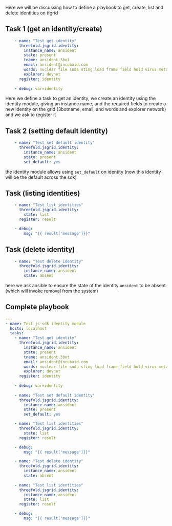 Here we will be discussing how to define a playbook to get, create, list and delete identities on tfgrid



## Task 1 (get an identity/create)


```yml
    - name: "Test get identity"
      threefold.jsgrid.identity:
        instance_name: ansident
        state: present
        tname: ansident.3bot
        email: ansident@incubaid.com
        words: nuclear file soda sting load frame field hold virus metal tragic grain owner skirt journey onion spirit until immune theory lunar fever scrub pelica
        explorer: devnet
      register: identity
    
    - debug: var=identity
```
Here we define a task to get an identity, we create an identity using the identity module, giving an instance name, and the required fields to create a new identity on the grid (3botname, email, and words and explorer network) and we ask to register it


## Task 2 (setting default identity)

```yml
    - name: "Test set default identity"
      threefold.jsgrid.identity:
        instance_name: ansident
        state: present
        set_default: yes

```
the identity module allows using `set_default` on identity  (now this identity will be the default across the sdk)

## Task (listing identities)

```yml
    - name: "Test list identities"
      threefold.jsgrid.identity:
        state: list
      register: result

    - debug:
        msg: "{{ result['message']}}"
```



## Task (delete identity)

```yml
    - name: "Test delete identity"
      threefold.jsgrid.identity:
        instance_name: ansident
        state: absent
```
here we ask ansible to ensure the state of the identity `ansident` to be absent (which will invoke removal from the system)



## Complete playbook

```yml
---
- name: Test js-sdk identity module
  hosts: localhost
  tasks:
    - name: "Test get identity"
      threefold.jsgrid.identity:
        instance_name: ansident
        state: present
        tname: ansident.3bot
        email: ansident@incubaid.com
        words: nuclear file soda sting load frame field hold virus metal tragic grain owner skirt journey onion spirit until immune theory lunar fever scrub pelica
        explorer: devnet
      register: identity
    
    - debug: var=identity
    
    - name: "Test set default identity"
      threefold.jsgrid.identity:
        instance_name: ansident
        state: present
        set_default: yes

    - name: "Test list identities"
      threefold.jsgrid.identity:
        state: list
      register: result

    - debug:
        msg: "{{ result['message']}}"

    - name: "Test delete identity"
      threefold.jsgrid.identity:
        instance_name: ansident
        state: absent
    
    - name: "Test list identities"
      threefold.jsgrid.identity:
        instance_name: ansident
        state: list
      register: result

    - debug:
        msg: "{{ result['message']}}"

```